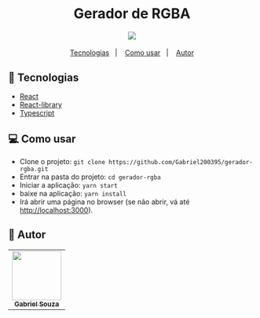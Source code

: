 <h1 align="center">Gerador de RGBA</h1>  

<h4 align="center">
  <img src="/src/assets/images/rgba.gif"/><br>
</h4>

<p align="center">
  <a href="#tecnologias">Tecnologias</a>&nbsp;&nbsp;&nbsp;|&nbsp;&nbsp;&nbsp;
  <a href="#-como-usar">Como usar</a>&nbsp;&nbsp;&nbsp;|&nbsp;&nbsp;&nbsp;
  <a href="#pencil-autor">Autor</a>
</p>

## :wrench: Tecnologias

<!--EXEMPLO:-->
- [React](https://pt-br.reactjs.org/)
- [React-library](https://testing-library.com/docs/react-testing-library/api/)
- [Typescript](https://www.typescriptlang.org/)

## 💻 Como usar

- Clone o projeto: `git clone https://github.com/Gabriel200395/gerador-rgba.git`
- Entrar na pasta do projeto: `cd gerador-rgba`
- Iniciar a aplicação: `yarn start`
- baixe na aplicação:  `yarn install` 
- Irá abrir uma página no browser (se não abrir, vá até [http://localhost:3000](http://localhost:300/)).

## :pencil: Autor

<table>
  <tr>
    <td align="center"><a href="https://github.com/Gabriel200395"><img src="https://avatars2.githubusercontent.com/u/68435908?s=400&u=9cbee30d93471534b2bd12a6364edd45e618b923&v=4" width="100px;" alt=""/><br /><sub><b>Gabriel Souza</b></sub></a><br /></td>
  <tr>
</table>
